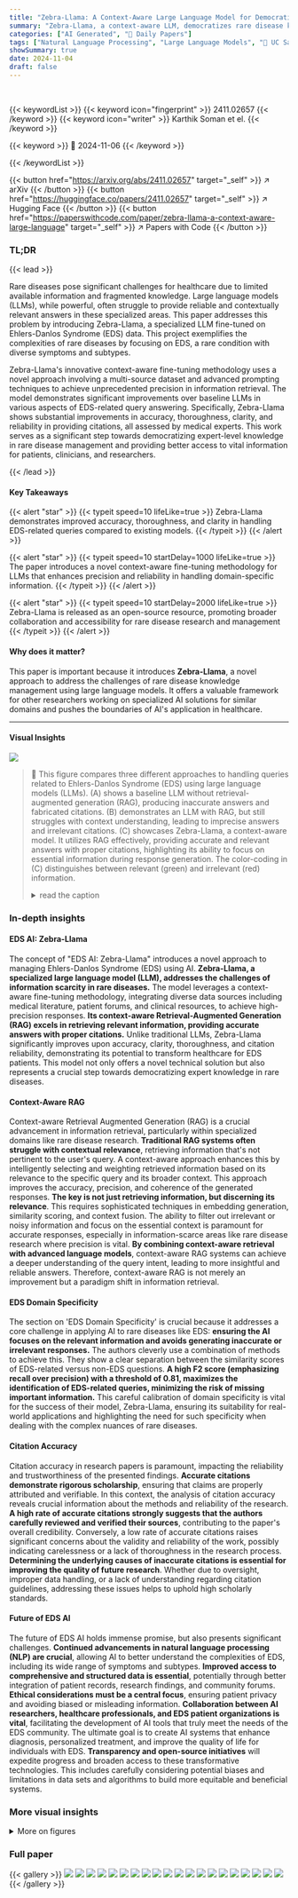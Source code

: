 ```yaml
---
title: "Zebra-Llama: A Context-Aware Large Language Model for Democratizing Rare Disease Knowledge"
summary: "Zebra-Llama, a context-aware LLM, democratizes rare disease knowledge by providing highly precise, context-rich information about Ehlers-Danlos Syndrome, significantly improving diagnostic support."
categories: ["AI Generated", "🤗 Daily Papers"]
tags: ["Natural Language Processing", "Large Language Models", "🏢 UC San Francisco",]
showSummary: true
date: 2024-11-04
draft: false
---
```


<br>

{{< keywordList >}}
{{< keyword icon="fingerprint" >}} 2411.02657 {{< /keyword >}}
{{< keyword icon="writer" >}} Karthik Soman et el. {{< /keyword >}}
 
{{< keyword >}} 🤗 2024-11-06 {{< /keyword >}}
 
{{< /keywordList >}}

{{< button href="https://arxiv.org/abs/2411.02657" target="_self" >}}
↗ arXiv
{{< /button >}}
{{< button href="https://huggingface.co/papers/2411.02657" target="_self" >}}
↗ Hugging Face
{{< /button >}}
{{< button href="https://paperswithcode.com/paper/zebra-llama-a-context-aware-large-language" target="_self" >}}
↗ Papers with Code
{{< /button >}}


### TL;DR


{{< lead >}}

Rare diseases pose significant challenges for healthcare due to limited available information and fragmented knowledge. Large language models (LLMs), while powerful, often struggle to provide reliable and contextually relevant answers in these specialized areas. This paper addresses this problem by introducing Zebra-Llama, a specialized LLM fine-tuned on Ehlers-Danlos Syndrome (EDS) data. This project exemplifies the complexities of rare diseases by focusing on EDS, a rare condition with diverse symptoms and subtypes. 

Zebra-Llama's innovative context-aware fine-tuning methodology uses a novel approach involving a multi-source dataset and advanced prompting techniques to achieve unprecedented precision in information retrieval. The model demonstrates significant improvements over baseline LLMs in various aspects of EDS-related query answering. Specifically, Zebra-Llama shows substantial improvements in accuracy, thoroughness, clarity, and reliability in providing citations, all assessed by medical experts. This work serves as a significant step towards democratizing expert-level knowledge in rare disease management and providing better access to vital information for patients, clinicians, and researchers.

{{< /lead >}}


#### Key Takeaways

{{< alert "star" >}}
{{< typeit speed=10 lifeLike=true >}} Zebra-Llama demonstrates improved accuracy, thoroughness, and clarity in handling EDS-related queries compared to existing models. {{< /typeit >}}
{{< /alert >}}

{{< alert "star" >}}
{{< typeit speed=10 startDelay=1000 lifeLike=true >}} The paper introduces a novel context-aware fine-tuning methodology for LLMs that enhances precision and reliability in handling domain-specific information. {{< /typeit >}}
{{< /alert >}}

{{< alert "star" >}}
{{< typeit speed=10 startDelay=2000 lifeLike=true >}} Zebra-Llama is released as an open-source resource, promoting broader collaboration and accessibility for rare disease research and management {{< /typeit >}}
{{< /alert >}}

#### Why does it matter?
This paper is important because it introduces **Zebra-Llama**, a novel approach to address the challenges of rare disease knowledge management using large language models.  It offers a valuable framework for other researchers working on specialized AI solutions for similar domains and pushes the boundaries of AI's application in healthcare.

------
#### Visual Insights



![](https://arxiv.org/html/2411.02657/extracted/5977658/figures/fig1_v2.png)

> 🔼 This figure compares three different approaches to handling queries related to Ehlers-Danlos Syndrome (EDS) using large language models (LLMs). (A) shows a baseline LLM without retrieval-augmented generation (RAG), producing inaccurate answers and fabricated citations. (B) demonstrates an LLM with RAG, but still struggles with context understanding, leading to imprecise answers and irrelevant citations. (C) showcases Zebra-Llama, a context-aware model. It utilizes RAG effectively, providing accurate and relevant answers with proper citations, highlighting its ability to focus on essential information during response generation.  The color-coding in (C) distinguishes between relevant (green) and irrelevant (red) information.
> <details>
> <summary>read the caption</summary>
> Figure 1: Fig 1: Comparison of different approaches to EDS-related query handling. (A) Base Llama model generating answers without RAG context, resulting in potentially inaccurate information and hallucinated citations. (B) Base Llama model with RAG implementation, showing imprecise utilization of retrieved context and inclusion of irrelevant information and citations. (C) Zebra-Llama model demonstrating enhanced context-aware RAG capabilities, generating precise responses with accurate citations derived specifically from relevant portions of the retrieved context. The color-coding indicates the relevance of retrieved and generated information (green: relevant, red: non-relevant), highlighting Zebra-Llama’s improved ability to focus on pertinent information while generating responses.
> </details>







### In-depth insights


#### EDS AI: Zebra-Llama
The concept of "EDS AI: Zebra-Llama" introduces a novel approach to managing Ehlers-Danlos Syndrome (EDS) using AI.  **Zebra-Llama, a specialized large language model (LLM), addresses the challenges of information scarcity in rare diseases.** The model leverages a context-aware fine-tuning methodology, integrating diverse data sources including medical literature, patient forums, and clinical resources, to achieve high-precision responses.  **Its context-aware Retrieval-Augmented Generation (RAG) excels in retrieving relevant information, providing accurate answers with proper citations.**  Unlike traditional LLMs, Zebra-Llama significantly improves upon accuracy, clarity, thoroughness, and citation reliability, demonstrating its potential to transform healthcare for EDS patients. This model not only offers a novel technical solution but also represents a crucial step towards democratizing expert knowledge in rare diseases.

#### Context-Aware RAG
Context-aware Retrieval Augmented Generation (RAG) is a crucial advancement in information retrieval, particularly within specialized domains like rare disease research.  **Traditional RAG systems often struggle with contextual relevance**, retrieving information that's not pertinent to the user's query.  A context-aware approach enhances this by intelligently selecting and weighting retrieved information based on its relevance to the specific query and its broader context. This approach improves the accuracy, precision, and coherence of the generated responses. **The key is not just retrieving information, but discerning its relevance**.  This requires sophisticated techniques in embedding generation, similarity scoring, and context fusion. The ability to filter out irrelevant or noisy information and focus on the essential context is paramount for accurate responses, especially in information-scarce areas like rare disease research where precision is vital.   **By combining context-aware retrieval with advanced language models**, context-aware RAG systems can achieve a deeper understanding of the query intent, leading to more insightful and reliable answers. Therefore, context-aware RAG is not merely an improvement but a paradigm shift in information retrieval.

#### EDS Domain Specificity
The section on 'EDS Domain Specificity' is crucial because it addresses a core challenge in applying AI to rare diseases like EDS: **ensuring the AI focuses on the relevant information and avoids generating inaccurate or irrelevant responses.** The authors cleverly use a combination of methods to achieve this. They show a clear separation between the similarity scores of EDS-related versus non-EDS questions.  **A high F2 score (emphasizing recall over precision) with a threshold of 0.81, maximizes the identification of EDS-related queries, minimizing the risk of missing important information.** This careful calibration of domain specificity is vital for the success of their model, Zebra-Llama, ensuring its suitability for real-world applications and highlighting the need for such specificity when dealing with the complex nuances of rare diseases.

#### Citation Accuracy
Citation accuracy in research papers is paramount, impacting the reliability and trustworthiness of the presented findings.  **Accurate citations demonstrate rigorous scholarship**, ensuring that claims are properly attributed and verifiable. In this context, the analysis of citation accuracy reveals crucial information about the methods and reliability of the research.  **A high rate of accurate citations strongly suggests that the authors carefully reviewed and verified their sources**, contributing to the paper's overall credibility. Conversely, a low rate of accurate citations raises significant concerns about the validity and reliability of the work, possibly indicating carelessness or a lack of thoroughness in the research process.  **Determining the underlying causes of inaccurate citations is essential for improving the quality of future research**.  Whether due to oversight, improper data handling, or a lack of understanding regarding citation guidelines, addressing these issues helps to uphold high scholarly standards.

#### Future of EDS AI
The future of EDS AI holds immense promise, but also presents significant challenges.  **Continued advancements in natural language processing (NLP) are crucial**, allowing AI to better understand the complexities of EDS, including its wide range of symptoms and subtypes.  **Improved access to comprehensive and structured data is essential**, potentially through better integration of patient records, research findings, and community forums.  **Ethical considerations must be a central focus**, ensuring patient privacy and avoiding biased or misleading information. **Collaboration between AI researchers, healthcare professionals, and EDS patient organizations is vital**, facilitating the development of AI tools that truly meet the needs of the EDS community.  The ultimate goal is to create AI systems that enhance diagnosis, personalized treatment, and improve the quality of life for individuals with EDS. **Transparency and open-source initiatives** will expedite progress and broaden access to these transformative technologies.  This includes carefully considering potential biases and limitations in data sets and algorithms to build more equitable and beneficial systems.


### More visual insights

<details>
<summary>More on figures
</summary>


![](https://arxiv.org/html/2411.02657/extracted/5977658/figures/fig2_v2.png)

> 🔼 Figure 2 illustrates the training and inference phases of the Zebra-Llama model.  Panel (A) details the training phase, which starts with data from PubMed, Inspire, and Reddit. This data undergoes transformation into a structured format consisting of questions (Q), context (C), and answers (A).  This structured data is then used for context-aware fine-tuning of the Llama-3.1-8B-Instruct model using LoRA. Panel (B) describes the inference phase.  A user provides a prompt (Q), triggering the retrieval of semantically similar documents from a Pinecone vector database, forming the context (C). The fine-tuned Llama 3.1 model processes both the user prompt and retrieved context to generate an answer (A).
> <details>
> <summary>read the caption</summary>
> Figure 2: Fig 2: Training and Inference Phases of Zebra-Llama (A) Training Phase: Data from PubMed, Inspire, and Reddit undergoes transformation into structured (Q, C, A) format. The data transformation process is shown in the insight. This processed data is then used for context-aware fine-tuning of Llama-3.1-8B-Instruct model using LoRA. (B) Inference Phase: A user prompt (Q) triggers retrieval of semantically similar documents from the Pinecone vector database, forming the context (C). The fine-tuned Llama 3.1 model then generates the output (A) by processing the concatenated user prompt and retrieved context.
> </details>



![](https://arxiv.org/html/2411.02657/extracted/5977658/figures/fig3.png)

> 🔼 This figure displays the results of evaluating the model's ability to distinguish between EDS-related and non-EDS-related questions.  Panel (A) shows the distribution of similarity scores for both types of questions.  EDS-related questions have a tighter distribution centered around a higher score (0.85), while non-EDS questions are more broadly distributed around a lower score (0.79).  Example questions and their corresponding model responses are provided to illustrate this difference.  Panel (B) presents a precision-recall curve for a classifier trained to distinguish between the two question types.  The optimal threshold for the classifier is 0.81, resulting in high recall (0.98) and precision (0.74), indicating effective discrimination between EDS and non-EDS queries.  The area under the precision-recall curve (AP) is 0.86, showing substantial improvement over a no-skill classifier.
> <details>
> <summary>read the caption</summary>
> Figure 3: Fig 3: EDS domain specificity evaluation through similarity score distribution and classification performance (A) Distribution of similarity scores for EDS-related (orange) and non-EDS (blue) questions, demonstrating distinct semantic patterns with example queries and responses. EDS questions cluster around higher similarity scores (0.85 ± 0.02), while non-EDS questions show a broader distribution (0.79 ± 0.05). (B) Precision-Recall curve for the EDS semantic classifier, achieving an optimal threshold of 0.81 with high recall (0.98) and precision (0.74). The classifier substantially outperforms the no-skill baseline (AP = 0.86), indicating robust discrimination between EDS and non-EDS queries.
> </details>



![](https://arxiv.org/html/2411.02657/extracted/5977658/figures/fig4.png)

> 🔼 Figure 4 presents a comprehensive evaluation of Zebra-Llama's performance compared to a baseline model (base-Llama).  Panel A shows manual expert evaluation results indicating that Zebra-Llama significantly outperformed base-Llama in terms of thoroughness (77.5% vs 70.1%), accuracy (83.0% vs 78.8%), and clarity (74.7% vs 72.0%). Error bars represent the standard error of the mean. Panel B displays a correlation analysis between the manual expert evaluations and automated assessments using GPT-4, demonstrating moderate agreement across all three metrics (Thoroughness: ICC=0.675, r=0.687; Accuracy: ICC=0.576, r=0.581; Clarity: ICC=0.608, r=0.610). Panel C illustrates Zebra-Llama's superior per-response citation accuracy (70.4% ± 5.4%) compared to base-Llama (52.3% ± 5.9%).  Panel D shows the percentage of responses containing only correct citations, with Zebra-Llama exhibiting a higher percentage (68.2%) compared to base-Llama (51.4%), indicating improved citation reliability.
> <details>
> <summary>read the caption</summary>
> Figure 4: Fig 4: Comprehensive evaluation of Zebra-Llama’s performance (A) Expert manual evaluation comparing performance metrics between Zebra-Llama and base-Llama, showing improvements in thoroughness (77.5% vs 70.1%), accuracy (83.0% vs 78.8%), and clarity (74.7% vs 72.0%). Error bars indicate s.e.m (B) Correlation analysis between manual expert evaluation and automated GPT-4 assessment, demonstrating moderate agreement (agreement is quantified using Intraclass Correlation Coefficient-ICC and ”r” denotes Pearson correlation coefficient) across all metrics (Thoroughness: ICC = 0.675, r = 0.687; Accuracy: ICC = 0.576, r = 0.581; Clarity: ICC = 0.608, r = 0.610). (C) Per-response citation average accuracy comparison, showing Zebra-Llama’s superior performance (70.4% ± 5.4%) compared to base-Llama (52.3% ± 5.9%). Error bars indicate s.e.m (D) Percentage of responses with all correct citations, with Zebra-Llama (68.2%) outperforming base-Llama (51.4%), indicating improved citation reliability.
> </details>



![](https://arxiv.org/html/2411.02657/extracted/5977658/figures/Appendix_D.png)

> 🔼 This figure displays the results of a validation test on Zebra-Llama's citation accuracy using unseen RAG contexts.  Panel (A) shows a bar graph comparing the per-response citation accuracy of Zebra-Llama (82.1% ± 9.6%) and base-Llama (75.0% ± 9.8%).  Error bars represent the standard error of the mean.  Panel (B) presents a bar graph comparing the percentage of responses with all citations correct for both models.  Zebra-Llama achieved 78.6% compared to base-Llama's 64.3%. The results demonstrate that Zebra-Llama maintains superior citation accuracy even when encountering previously unseen contexts, highlighting the robustness of its enhanced RAG capabilities.
> <details>
> <summary>read the caption</summary>
> Figure 5: Citation performance validation on unseen RAG contexts (A) Per-response citation accuracy comparison between Zebra-Llama (82.1% ± 9.6%) and base-Llama (75.0% ± 9.8%) on test questions with entirely unseen contexts (metric is given as mean ± sem) (B) Percentage of responses with all citations correct, showing Zebra-Llama (78.6%) maintaining superior performance over base-Llama (64.3%) when evaluated on novel contexts. These results validate that Zebra-Llama’s enhanced citation capabilities persist even when handling previously unseen RAG context.
> </details>



</details>






### Full paper

{{< gallery >}}
<img src="https://ai-paper-reviewer.com/2411.02657/1.png" class="grid-w50 md:grid-w33 xl:grid-w25" />
<img src="https://ai-paper-reviewer.com/2411.02657/2.png" class="grid-w50 md:grid-w33 xl:grid-w25" />
<img src="https://ai-paper-reviewer.com/2411.02657/3.png" class="grid-w50 md:grid-w33 xl:grid-w25" />
<img src="https://ai-paper-reviewer.com/2411.02657/4.png" class="grid-w50 md:grid-w33 xl:grid-w25" />
<img src="https://ai-paper-reviewer.com/2411.02657/5.png" class="grid-w50 md:grid-w33 xl:grid-w25" />
<img src="https://ai-paper-reviewer.com/2411.02657/6.png" class="grid-w50 md:grid-w33 xl:grid-w25" />
<img src="https://ai-paper-reviewer.com/2411.02657/7.png" class="grid-w50 md:grid-w33 xl:grid-w25" />
<img src="https://ai-paper-reviewer.com/2411.02657/8.png" class="grid-w50 md:grid-w33 xl:grid-w25" />
<img src="https://ai-paper-reviewer.com/2411.02657/9.png" class="grid-w50 md:grid-w33 xl:grid-w25" />
<img src="https://ai-paper-reviewer.com/2411.02657/10.png" class="grid-w50 md:grid-w33 xl:grid-w25" />
<img src="https://ai-paper-reviewer.com/2411.02657/11.png" class="grid-w50 md:grid-w33 xl:grid-w25" />
<img src="https://ai-paper-reviewer.com/2411.02657/12.png" class="grid-w50 md:grid-w33 xl:grid-w25" />
<img src="https://ai-paper-reviewer.com/2411.02657/13.png" class="grid-w50 md:grid-w33 xl:grid-w25" />
<img src="https://ai-paper-reviewer.com/2411.02657/14.png" class="grid-w50 md:grid-w33 xl:grid-w25" />
<img src="https://ai-paper-reviewer.com/2411.02657/15.png" class="grid-w50 md:grid-w33 xl:grid-w25" />
<img src="https://ai-paper-reviewer.com/2411.02657/16.png" class="grid-w50 md:grid-w33 xl:grid-w25" />
<img src="https://ai-paper-reviewer.com/2411.02657/17.png" class="grid-w50 md:grid-w33 xl:grid-w25" />
<img src="https://ai-paper-reviewer.com/2411.02657/18.png" class="grid-w50 md:grid-w33 xl:grid-w25" />
<img src="https://ai-paper-reviewer.com/2411.02657/19.png" class="grid-w50 md:grid-w33 xl:grid-w25" />
<img src="https://ai-paper-reviewer.com/2411.02657/20.png" class="grid-w50 md:grid-w33 xl:grid-w25" />
{{< /gallery >}}
